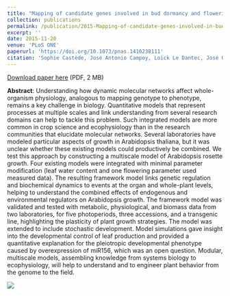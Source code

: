 ```yaml
---
title: "Mapping of candidate genes involved in bud dormancy and flowering time in sweet cherry (<i>Prunus avium</i>)"
collection: publications
permalink: /publication/2015-Mapping-of-candidate-genes-involved-in-bud-dormancy-and-flowering-time-in-sweet-cherry
excerpt: ''
date: 2015-11-20
venue: 'PLoS ONE'
paperurl: 'https://doi.org/10.1073/pnas.1410238111'
citation: 'Sophie Castède, José Antonio Campoy, Loïck Le Dantec, José Quero-García, Teresa Barreneche, Bénédicte Wenden, Elisabeth Dirlewanger (2015), "Multiscale digital Arabidopsis predicts individual organ and whole-organism growth", <i>Proceedings of the National Academy of Sciences</i>, Volume 111, Issue 39, Pages 4127-4136'
---
```

[Download paper here](http://www.pnas.org/content/111/39/E4127.full.pdf) (PDF, 2 MB)

**Abstract**: Understanding how dynamic molecular networks affect whole-organism physiology, analogous to mapping genotype to phenotype, remains a key challenge in biology. Quantitative models that represent processes at multiple scales and link understanding from several research domains can help to tackle this problem. Such integrated models are more common in crop science and ecophysiology than in the research communities that elucidate molecular networks. Several laboratories have modeled particular aspects of growth in Arabidopsis thaliana, but it was unclear whether these existing models could productively be combined. We test this approach by constructing a multiscale model of Arabidopsis rosette growth. Four existing models were integrated with minimal parameter modification (leaf water content and one flowering parameter used measured data). The resulting framework model links genetic regulation and biochemical dynamics to events at the organ and whole-plant levels, helping to understand the combined effects of endogenous and environmental regulators on Arabidopsis growth. The framework model was validated and tested with metabolic, physiological, and biomass data from two laboratories, for five photoperiods, three accessions, and a transgenic line, highlighting the plasticity of plant growth strategies. The model was extended to include stochastic development. Model simulations gave insight into the developmental control of leaf production and provided a quantitative explanation for the pleiotropic developmental phenotype caused by overexpression of miR156, which was an open question. Modular, multiscale models, assembling knowledge from systems biology to ecophysiology, will help to understand and to engineer plant behavior from the genome to the field.

<img src='/bwenden/images/Framework-model.png' />

<script type="text/javascript" src="https://d1bxh8uas1mnw7.cloudfront.net/assets/embed.js"></script><div class="altmetric-embed" data-badge-type="donut" data-altmetric-id="2648228" />
